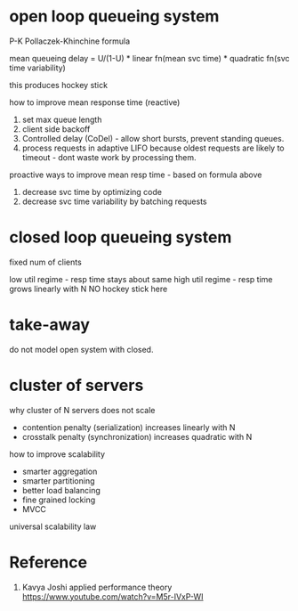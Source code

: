 
# open loop queueing system

P-K Pollaczek-Khinchine formula

mean queueing delay = U/(1-U) * linear fn(mean svc time) * quadratic fn(svc time variability)

this produces hockey stick

how to improve mean response time (reactive)
1. set max queue length
2. client side backoff
3. Controlled delay (CoDel) - allow short bursts, prevent standing queues.
4. process requests in adaptive LIFO because oldest requests are likely to timeout - dont waste work by processing them.

proactive ways to improve mean resp time - based on formula above
1. decrease svc time by optimizing code
2. decrease svc time variability by batching requests

# closed loop queueing system

fixed num of clients

low util regime - resp time stays about same
high util regime - resp time grows linearly with N
NO hockey stick here

# take-away

do not model open system with closed.

# cluster of servers

why cluster of N servers does not scale 
* contention penalty (serialization) increases linearly with N
* crosstalk penalty (synchronization) increases quadratic with N

how to improve scalability
* smarter aggregation
* smarter partitioning
* better load balancing
* fine grained locking
* MVCC

universal scalability law


# Reference

1. Kavya Joshi applied performance theory https://www.youtube.com/watch?v=M5r-IVxP-WI
